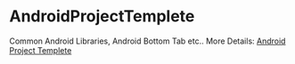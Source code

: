 # AndroidProjectTemplete
Common Android Libraries, Android Bottom Tab etc..
More Details: [Android Project Templete](http://blog.hwangjr.com/2015/06/19/Android-Project-Templete/)
